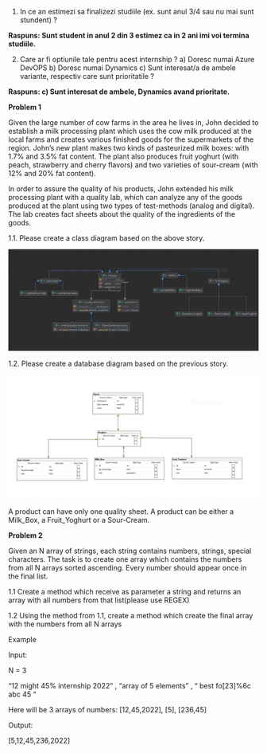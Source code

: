 1. In ce an estimezi sa finalizezi studiile (ex. sunt anul 3/4 sau nu mai sunt stundent) ?

**Raspuns: Sunt student in anul 2 din 3 estimez ca in 2 ani imi voi termina studiile.**

2. Care ar fi optiunile tale pentru acest internship ?
a) Doresc numai Azure DevOPS
b) Doresc numai Dynamics
c) Sunt interesat/a de ambele variante, respectiv care sunt prioritatile ?

**Raspuns: c) Sunt interesat de ambele, Dynamics avand prioritate.**


**Problem 1**

Given the large number of cow farms in the area he lives in, John decided to establish a milk processing plant which uses the cow milk produced at the local farms and creates various finished goods for the supermarkets of the region. John’s new plant makes two kinds of pasteurized milk boxes: with 1.7% and 3.5% fat content. The plant also produces fruit yoghurt (with peach, strawberry and cherry flavors) and two varieties of sour-cream (with 12% and 20% fat content).

In order to assure the quality of his products, John extended his milk processing plant with a quality lab, which can analyze any of the goods produced at the plant using two types of test-methods (analog and digital). The lab creates fact sheets about the quality of the ingredients of the goods.

1.1.  Please create a class diagram based on the above story.

![alt text](https://github.com/TudorMurariu/Siemens-Internship-Problem-Set/blob/main/UML.PNG)

1.2.  Please create a database diagram based on the previous story.

 ![alt text](https://github.com/TudorMurariu/Siemens-Internship-Problem-Set/blob/main/JhonDataBase.PNG)

A product can have only one quality sheet.
A product can be either a Milk_Box, a Fruit_Yoghurt or a Sour-Cream.

**Problem 2**

Given an N array of strings, each string contains numbers, strings, special characters. The task is to create one array which contains the numbers from all N arrays sorted ascending. Every number should appear once in the final list.

1.1 Create a method which receive as parameter a string and returns an array with all numbers from that list(please use REGEX)

1.2 Using the method from 1.1, create a method which create the final array with the numbers from all N arrays

Example

Input:

N = 3

“12 might 45% internship 2022” , “array of 5 elements” , “ best fo[23]%6c abc 45 “

Here will be 3 arrays of numbers: [12,45,2022], [5], [236,45]

Output:

[5,12,45,236,2022]